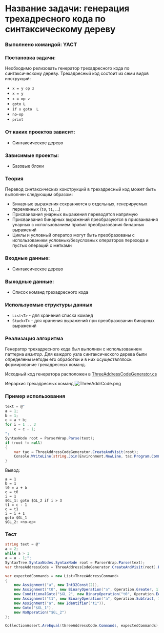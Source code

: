 # Название задачи: генерация трехадресного кода по синтаксическому дереву

### Выполнено командой: YACT

### Постановка задачи: 

Необходимо релизовать генератор трехадресного кода по синтаксическому дереву. Трехадресный код состоит из семи видов инструкций:

- `x = y op z`
- `x = y`
- `x = op z`
- `goto L`
- `if x goto  L`
- `no-op`
- `print`

### От каких проектов зависит:

  - Синтаксическое дерево

### Зависимые проекты:

  - Базовые блоки

### Теория

Перевод синтаксических конструкций в трехадресный код может быть выполнен следующим образом:

- Бинарные выражения сохраняются в отдельных, генерируемых переменных (`t0`, `t1`, ...)
- Присваивания унарных выражения переводятся напрямую
- Присваивания бинарных выражений преобразуются в присваивания унарных с использованием правил преобразования бинарных выражений
- Циклы и условный оператор могут быть преобразованы с использованием условных/безусловных операторов перехода и пустых операций с метками

### Входные данные:
 - Синтаксическое дерево

### Выходные данные:
 - Список команд трехадресного кода

### Используемые структуры данных

- `List<T>` - для хранения списка команд
- `Stack<T>` - для хранения выражений при преобразовании бинарных выражений

### Реализация алгоритма

Генератор трехадресного кода был выполнен с использованием паттерна *визитор*. Для каждого узла синтаксического дерева были определены методы его обработки и в них осуществлялось формирование трехадресных команд.

Исходный код генератора расположен в [ThreeAddressCodeGenerator.cs](https://github.com/wisestump/OptimizingCompiler/blob/master/src/DataFlowAnalysis/IntermediateRepresentation/ThreeAddressCode/ThreeAddressCodeGenerator.cs)

Иерархия трехадресных команд
![ThreeAddrCode.png](https://github.com/wisestump/OptimizingCompiler/raw/master/documentation/YACT/img/ThreeAddressCodeTypeGraph.png "Three-Address Code Hierarcy")



### Пример использования

``` C#
text = @"
a = 1;
b = 1;
c = a + b;
for i = 1 .. 3
    c = c - 1;
";
SyntaxNode root = ParserWrap.Parse(text);
if (root != null)
{
    var tac = ThreeAddressCodeGenerator.CreateAndVisit(root);
    Console.WriteLine(string.Join(Environment.NewLine, tac.Program.Commands.Select(x => x.ToString())));
}
```

Вывод:
```
a = 1
b = 1
t0 = a + b
c = t0
i = 1
$GL_1: goto $GL_2 if i > 3
t1 = c - 1
c = t1
i = i + 1
goto $GL_1
$GL_2: <no-op>
```

### Тест
``` C#
string text = @"
a = 2;
while a > 1
a = a - 1;";
SyntaxTree.SyntaxNodes.SyntaxNode root = ParserWrap.Parse(text);
var threeAddressCode = ThreeAddressCodeGenerator.CreateAndVisit(root).Program;

var expectedCommands = new List<ThreeAddressCommand>
{
    new Assignment("a", new Int32Const(2)),
    new Assignment("t0", new BinaryOperation("a", Operation.Greater, 1)),
    new ConditionalGoto("$GL_2", new BinaryOperation("t0", Operation.Equal, 0)) { Label = "$GL_1" },
    new Assignment("t1", new BinaryOperation("a", Operation.Subtract, 1)),
    new Assignment("a", new Identifier("t1")),
    new Goto("$GL_1"),
    new NoOperation("$GL_2")
};

CollectionAssert.AreEqual(threeAddressCode.Commands, expectedCommands);
```